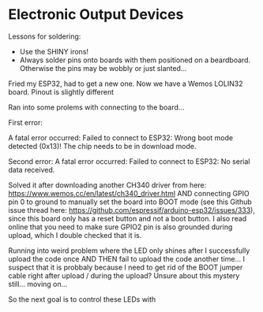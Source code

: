 # Electronic Output Devices

Lessons for soldering:
- Use the SHINY irons!
- Always solder pins onto boards with them positioned on a beardboard. Otherwise the pins may be wobbly or just slanted...

Fried my ESP32, had to get a new one. Now we have a Wemos LOLIN32 board. Pinout is slightly different

Ran into some prolems with connecting to the board... 

First error:

A fatal error occurred: Failed to connect to ESP32: Wrong boot mode detected (0x13)! The chip needs to be in download mode.

Second error: A fatal error occurred: Failed to connect to ESP32: No serial data received.

Solved it after downloading another CH340 driver from here: https://www.wemos.cc/en/latest/ch340_driver.html AND connecting GPIO pin 0 to ground to manually set the board into BOOT mode (see this Github issue thread here: https://github.com/espressif/arduino-esp32/issues/333), since this board only has a reset button and not a boot button. I also read online that you need to make sure GPIO2 pin is also grounded during upload, which I double checked that it is. 

Running into weird problem where the LED only shines after I successfully upload the code once AND THEN fail to upload the code another time... I suspect that it is probbaly because I need to get rid of the BOOT jumper cable right after upload / during the upload? Unsure about this mystery still... moving on...

So the next goal is to control these LEDs with 